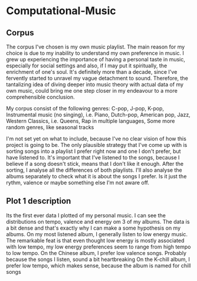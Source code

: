 # Computational-Music

## Corpus

The corpus I've chosen is my own music playlist. The main reason for my choice is due to my inability to understand my own preference in music. I grew up experiencing the importance of having a personal taste in music, especially for social settings and also, if I may put it spiritually, the enrichment of one's soul. It's definitely more than a decade, since I've fervently started to unravel my vague detachment to sound. Therefore, the tantalizing idea of diving deeper into music theory with actual data of my own music, could bring me one step closer in my endeavour to a more comprehensible conclusion. 

My corpus consist of the following genres:
     C-pop, 
     J-pop,
    K-pop,
    Instrumental music (no singing), i.e. Piano,
    Dutch-pop,
    American pop,
    Jazz,
    Western Classics, i.e. Queens,
    Rap in multiple languages,
    Some more random genres, like seasonal tracks


I'm not set yet on what to include, because I've no clear vision of how this project is going to be. The only plausible strategy that I've come up with is sorting songs into a playlist I prefer right now and one I don't prefer, but have listened to. It's important that I've listened to the songs, because I believe if a song doesn't stick, means that I don't like it enough. After the sorting, I analyse all the differences of both playlists. I'll also analyse the albums separately to check what it is about the songs I prefer. Is it just the rythm, valence or maybe something else I'm not aware off.

## Plot 1 description
Its the first ever data I plotted of my personal music. I can see the distributions on tempo, valence and energy om 3 of my albums. The data is a bit dense and that's exactly why I can make a some hypothesis on my albums. On my most listened album, I generally listen to low energy music. The remarkable feat is that even thought low energy is mostly associated with low tempo, my low energy preferences seem to range from high tempo to low tempo.
On the Chinese album, I prefer low valence songs. Probably because the songs I listen, sound a bit heartbreaking
On the K-chill album, I prefer low tempo, which makes sense, because the album is named for chill songs
